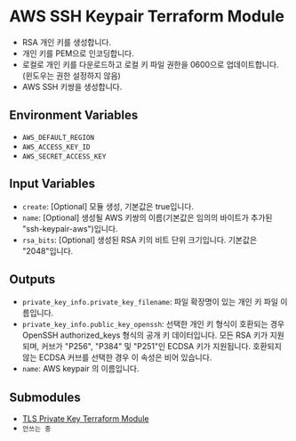 # AWS SSH Keypair Terraform Module

- RSA 개인 키를 생성합니다.
- 개인 키를 PEM으로 인코딩합니다.
- 로컬로 개인 키를 다운로드하고 로컬 키 파일 권한을 0600으로 업데이트합니다. (윈도우는 권한 설정하지 않음)
- AWS SSH 키쌍을 생성합니다.

## Environment Variables

- `AWS_DEFAULT_REGION`
- `AWS_ACCESS_KEY_ID`
- `AWS_SECRET_ACCESS_KEY`

## Input Variables

- `create`: [Optional] 모듈 생성, 기본값은 true입니다.
- `name`: [Optional] 생성될 AWS 키쌍의 이름(기본값은 임의의 바이트가 추가된 "ssh-keypair-aws")입니다.
- `rsa_bits`: [Optional] 생성된 RSA 키의 비트 단위 크기입니다. 기본값은 "2048"입니다.

## Outputs
 
- `private_key_info.private_key_filename`: 파일 확장명이 있는 개인 키 파일 이름입니다. 
- `private_key_info.public_key_openssh`: 선택한 개인 키 형식이 호환되는 경우 OpenSSH authorized_keys 형식의 공개 키 데이터입니다. 모든 RSA 키가 지원되며, 커브가 "P256", "P384" 및 "P251"인 ECDSA 키가 지원됩니다. 호환되지 않는 ECDSA 커브를 선택한 경우 이 속성은 비어 있습니다.
- `name`:  AWS keypair 의 이름입니다.


## Submodules

- [TLS Private Key Terraform Module](https://github.com/ParkBonghwan/Terraform-modules-vault/terraform-tls-private-key)
- `안쓰는 중`
  
